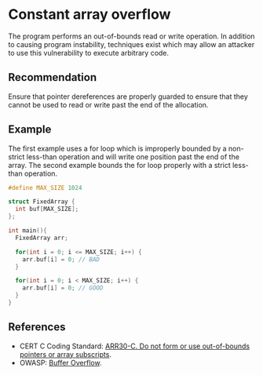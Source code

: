 # Constant array overflow
The program performs an out-of-bounds read or write operation. In addition to causing program instability, techniques exist which may allow an attacker to use this vulnerability to execute arbitrary code.


## Recommendation
Ensure that pointer dereferences are properly guarded to ensure that they cannot be used to read or write past the end of the allocation.


## Example
The first example uses a for loop which is improperly bounded by a non-strict less-than operation and will write one position past the end of the array. The second example bounds the for loop properly with a strict less-than operation.


```cpp
#define MAX_SIZE 1024

struct FixedArray {
  int buf[MAX_SIZE];
};

int main(){
  FixedArray arr;

  for(int i = 0; i <= MAX_SIZE; i++) {
    arr.buf[i] = 0; // BAD
  }

  for(int i = 0; i < MAX_SIZE; i++) {
    arr.buf[i] = 0; // GOOD
  }
}
```

## References
* CERT C Coding Standard: [ARR30-C. Do not form or use out-of-bounds pointers or array subscripts](https://wiki.sei.cmu.edu/confluence/display/c/ARR30-C.+Do+not+form+or+use+out-of-bounds+pointers+or+array+subscripts).
* OWASP: [Buffer Overflow](https://owasp.org/www-community/vulnerabilities/Buffer_Overflow).
